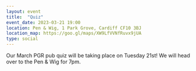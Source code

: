 ```yaml
---
layout: event
title:  "Quiz"
event_date: 2023-03-21 19:00
location: Pen & Wig, 1 Park Grove, Cardiff CF10 3BJ
location_map: https://goo.gl/maps/XW9LfVVNfRuvx9jUA
type: social
---
```


Our March PGR pub quiz will be taking place on Tuesday 21st! We will head over to the Pen & Wig for 7pm.
